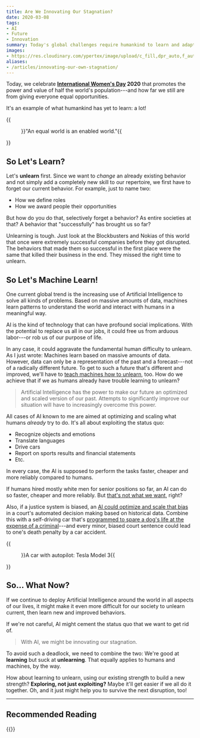 ```yaml
---
title: Are We Innovating Our Stagnation?
date: 2020-03-08
tags:
- AI
- Future
- Innovation
summary: Today's global challenges require humankind to learn and adapt. Artificial Intelligence will help driving these changes, right?---Maybe not.
images:
- https://res.cloudinary.com/ypertex/image/upload/c_fill,dpr_auto,f_auto,g_auto,h_630,q_auto,w_1200/f26ee4ba-0482-4879-bf70-4f22aa033b58
aliases:
- /articles/innovating-our-own-stagnation/
---
```


Today, we celebrate **[International Women's Day](https://www.internationalwomensday.com/) 2020** that promotes the power and value of half the world's population---and how far we still are from giving everyone equal opportunities.

It's an example of what humankind has yet to learn: a lot!

{{<figure src="f26ee4ba-0482-4879-bf70-4f22aa033b58" cite="[internationalwomensday.com](https://www.internationalwomensday.com/)">}}"An equal world is an enabled world."{{</figure>}}

## So Let's Learn?

Let's **unlearn** first. Since we want to *change* an already existing behavior and not simply add a completely new skill to our repertoire, we first have to forget our current behavior. For example, just to name two:

* How we define roles
* How we award people their opportunities

But how do you do that, selectively forget a behavior? As entire societies at that? A behavior that "successfully" has brought us so far?

Unlearning is tough. Just look at the Blockbusters and Nokias of this world that once were extremely successful companies before they got disrupted. The behaviors that made them so successful in the first place were the same that killed their business in the end. They missed the right time to unlearn.

## So Let's Machine Learn!

One current global trend is the increasing use of Artificial Intelligence to solve all kinds of problems. Based on massive amounts of data, machines learn patterns to understand the world and interact with humans in a meaningful way.

AI is the kind of technology that can have profound social implications. With the potential to replace us all in our jobs, it could free us from arduous labor---or rob us of our purpose of life.

In any case, it could aggravate the fundamental human difficulty to unlearn. As I just wrote: Machines learn based on massive amounts of data. However, data can only be a representation of the past and a forecast---not of a radically different future. To get to such a future that's different and improved, we'll have to [teach machines how to unlearn](https://www.wired.com/story/the-next-big-privacy-hurdle-teaching-ai-to-forget/), too. How do we achieve that if we as humans already have trouble learning to unlearn?

> Artificial Intelligence has the power to make our future an optimized and scaled version of our past. Attempts to significantly improve our situation will have to increasingly overcome this power.

All cases of AI known to me are aimed at optimizing and scaling what humans *already* try to do. It's all about exploiting the status quo:

* Recognize objects and emotions
* Translate languages
* Drive cars
* Report on sports results and financial statements
* Etc.

In every case, the AI is supposed to perform the tasks faster, cheaper and more reliably compared to humans.

If humans hired mostly white men for senior positions so far, an AI can do so faster, cheaper and more reliably. But [that's not what we want](https://www.reuters.com/article/us-amazon-com-jobs-automation-insight-idUSKCN1MK08G), right?

Also, if a justice system is biased, an [AI could optimize and scale that bias](https://www.aclu.org/issues/privacy-technology/surveillance-technologies/ai-and-criminal-justice-devil-data) in a court's automated decision making based on historical data. Combine this with a self-driving car that's [programmed to spare a dog's life at the expense of a criminal](https://www.weforum.org/agenda/2018/10/how-should-autonomous-vehicles-be-programmed)---and every minor, biased court sentence could lead to one's death penalty by a car accident.

{{<figure src="e61eeb67-4397-4c82-98c4-5b332bd51be7" cite="[Vlad Tchompalov](https://unsplash.com/@tchompalov)">}}A car with autopilot: Tesla Model 3{{</figure>}}

## So... What Now?

If we continue to deploy Artificial Intelligence around the world in all aspects of our lives, it might make it even more difficult for our society to unlearn current, then learn new and improved behaviors.  

If we're not careful, AI might cement the status quo that we want to get rid of.

> With AI, we might be innovating our stagnation.

To avoid such a deadlock, we need to combine the two: We're good at **learning** but suck at **unlearning**. That equally applies to humans and machines, by the way.

How about learning to unlearn, using our existing strength to build a new strength? **Exploring, not just exploiting?** Maybe it'll get easier if we all do it together. Oh, and it just might help you to survive the next disruption, too!

---

## Recommended Reading

{{<preview-external src="fe350538-4d41-47b5-98b3-36aebcd0b53c">}}
